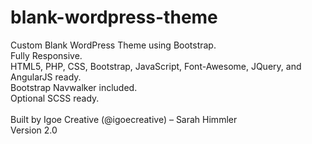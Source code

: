# blank-wordpress-theme
Custom Blank WordPress Theme using Bootstrap. 
<br>Fully Responsive. 
<br>HTML5, PHP, CSS, Bootstrap, JavaScript, Font-Awesome, JQuery, and AngularJS ready.
<br>Bootstrap Navwalker included.
<br>Optional SCSS ready.
<br>
<br>Built by Igoe Creative (@igoecreative) – Sarah Himmler
<br>Version 2.0
